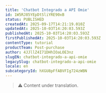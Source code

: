 ```yaml
---
title: 'Chatbot Integrado a API Omie'
id: 1W5RJ85YEpDtSliYRE90xB
status: PUBLISHED
createdAt: 2025-09-17T14:21:19.010Z
updatedAt: 2025-10-03T14:20:03.593Z
publishedAt: 2025-10-03T14:20:03.593Z
firstPublishedAt: 2025-10-03T14:20:03.593Z
contentType: tutorial
productTeam: Post-purchase
author: 4JJllZ4I71DHhIOaLOE3nz
slugEN: chatbot-integrado-a-api-omie
legacySlug: chatbot-integrado-a-api-omie
locale: en
subcategoryId: hXGU8pFfABVFIg724zWBN
---
```


> ⚠️ Content under translation.
